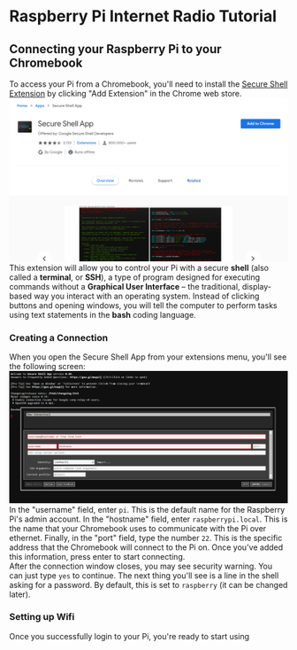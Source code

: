 # Raspberry Pi Internet Radio Tutorial
## Connecting your Raspberry Pi to your Chromebook
To access your Pi from a Chromebook, you'll need to install the [Secure Shell Extension](https://chrome.google.com/webstore/detail/secure-shell-app/pnhechapfaindjhompbnflcldabbghjo?hl=en-US)
by clicking "Add Extension" in the Chrome web store.
![Secure Shell Extension](assets/extension.PNG)
This extension will allow you to control your Pi with a secure **shell** (also called a **terminal**, or **SSH**), a type of program designed for executing commands without a **Graphical User Interface** – the traditional, display-based way you interact with an operating system.
Instead of clicking buttons and opening windows, you will tell the computer to perform tasks using text statements in the **bash** coding language.
### Creating a Connection
When you open the Secure Shell App from your extensions menu, you'll see the following screen:
![Open a Connection](assets/connect.PNG)
In the "username" field, enter `pi`. This is the default name for the Raspberry Pi's admin account.
In the "hostname" field, enter `raspberrypi.local`. This is the name that your Chromebook uses to communicate with the Pi over ethernet.
Finally, in the "port" field, type the number `22`. This is the specific address that the Chromebook will connect to the Pi on.
Once you've added this information, press enter to start connecting.
<br/>After the connection window closes, you may see security warning. You can just type `yes` to continue.
The next thing you'll see is a line in the shell asking for a password. By default, this is set to `raspberry` (it can be changed later).
### Setting up Wifi
Once you successfully login to your Pi, you're ready to start using
